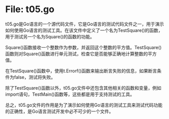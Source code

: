 # File: t05.go

t05.go是Go语言的一个源代码文件，它是Go语言的测试代码文件之一，用于演示如何使用Go语言的测试工具。在该文件中定义了一个名为TestSquare()的函数，用于测试另一个名为Square()的函数的功能。

Square()函数接收一个整数作为参数，并返回这个整数的平方值。TestSquare()函数则对Square()函数进行单元测试，检查它是否能够正确地计算整数的平方值。

在TestSquare()函数中，使用t.Errorf()函数来输出断言失败的信息，如果断言条件为false，测试将失败。

除了TestSquare()函数以外，t05.go文件中还包含其他相关的函数和变量，例如import语句，TestMain()函数等，这些都是用于支持测试的工具。

总之，t05.go文件的作用是为了演示如何使用Go语言的测试工具来测试代码功能的正确性，是Go语言测试开发中必不可少的一个文件。

